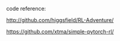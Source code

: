 code reference:

http://github.com/higgsfield/RL-Adventure/

https://github.com/xtma/simple-pytorch-rl/